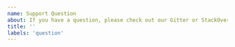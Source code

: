 ```yaml
---
name: Support Question
about: If you have a question, please check out our Gitter or StackOverflow!
title: ''
labels: 'question'
---
```


<!--
We primarily use GitHub as an issue tracker; for usage and support questions, please check out these resources below. Thanks!.

* Website: https://mochajs.org/
* Chat room: http://gitter.im/mochajs/mocha
* StackOverflow: https://stackoverflow.com/questions/tagged/mocha using the tag `mocha`
* API documentation: https://mochajs.org/api/
-->
